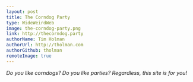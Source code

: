 ```yaml
---
layout: post
title: The Corndog Party
type: WideWeirdWeb
image: the-corndog-party.png
link: http://thecorndog.party
authorName: Tim Holman
authorUrl: http://tholman.com
authorGithub: tholman
remoteImage: true
---
```


_Do you like corndogs? Do you like parties? Regardless, this site is for you!_
